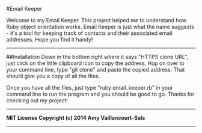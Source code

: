#Email Keeper

Welcome to my Email Keeper. This project helped me to understand how Ruby object orientation works.
Email Keeper is just what the name suggests - it's a tool for keeping track of contacts and their
associated email addresses. Hope you find it handy!

---
##Installation
Down in the bottom right where it says "HTTPS clone URL", just click on the little clipboard
icon to copy the address. Hop on over to your command line, type "git clone" and paste the copied
address. That should give you a copy of all the files.

Once you have all the files, just type "ruby email_keeper.rb" in your command line to run the
program and you should be good to go. Thanks for checking out my project!

---
**MIT License Copyright (c) 2014 Amy Vaillancourt-Sals**

---
